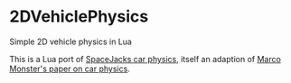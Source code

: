 # 2DVehiclePhysics
Simple 2D vehicle physics in Lua

This is a Lua port of [SpaceJacks car physics](https://github.com/spacejack/carphysics2d), itself an adaption of [Marco Monster's paper on car physics](https://asawicki.info/Mirror/Car%20Physics%20for%20Games/Car%20Physics%20for%20Games.html).
